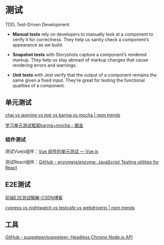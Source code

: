 # 测试

TDD, Test-Driven Development

- **Manual tests** rely on developers to manually look at a component to verify it for correctness. They help us sanity check a component’s appearance as we build.

- **Snapshot tests** with Storyshots capture a component’s rendered markup. They help us stay abreast of markup changes that cause rendering errors and warnings.

- **Unit tests** with Jest verify that the output of a component remains the same given a fixed input. They’re great for testing the functional qualities of a component.

## 单元测试

[chai vs jasmine vs jest vs karma vs mocha | npm trends](https://www.npmtrends.com/chai-vs-jasmine-vs-jest-vs-karma-vs-mocha)

[学习单元测试框架karma+mocha - 掘金](https://juejin.cn/post/6844903683365273607)

### 组件测试

测试Vuejs组件：[Vue 组件的单元测试 — Vue.js](https://cn.vuejs.org/v2/cookbook/unit-testing-vue-components.html)

测试React组件：[GitHub - enzymejs/enzyme: JavaScript Testing utilities for React](https://github.com/enzymejs/enzyme)

## E2E测试

[前端E2E测试略解-CSDN博客](https://blog.csdn.net/qq_39300332/article/details/81197503)

[cypress vs nightwatch vs testcafe vs webdriverio | npm trends](https://www.npmtrends.com/cypress-vs-nightwatch-vs-testcafe-vs-webdriverio)

## 工具

[GitHub - puppeteer/puppeteer: Headless Chrome Node.js API](https://github.com/puppeteer/puppeteer)
